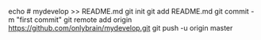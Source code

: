 echo # mydevelop >> README.md
git init
git add README.md
git commit -m "first commit"
git remote add origin https://github.com/onlybrain/mydevelop.git
git push -u origin master
